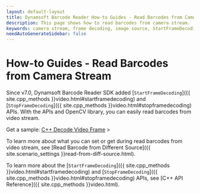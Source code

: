 ```yaml
---
layout: default-layout
title: Dynamsoft Barcode Reader How-to Guides - Read Barcodes from Camera Stream
description: This page shows how to read barcodes from camera stream.
keywords: camera stream, frame decoding, image source, StartFrameDecoding, StopFrameDecoding, how-to guides
needAutoGenerateSidebar: false
---
```



# How-to Guides - Read Barcodes from Camera Stream

Since v7.0, Dynamsoft Barcode Reader SDK added [`StartFrameDecoding`]({{ site.cpp_methods }}video.html#startframedecoding) and [`StopFrameDecoding`]({{ site.cpp_methods }}video.html#stopframedecoding) APIs. With the APIs and OpenCV library, you can easily read barcodes from video stream.

Get a sample: [C++ Decode Video Frame](https://www.dynamsoft.com/Downloads/Dynamic-Barcode-Reader-Sample-Download.aspx?SampleID=224#gallery) >   


To learn more about what you can set or get during  read barcodes from video stream, see [Read Barcode from Different Source]({{ site.scenario_settings }}read-from-diff-source.html).    


To learn more about the [`StartFrameDecoding`]({{ site.cpp_methods }}video.html#startframedecoding) and [`StopFrameDecoding`]({{ site.cpp_methods }}video.html#stopframedecoding) APIs, see [C++ API Reference]({{ site.cpp_methods }}video.html).